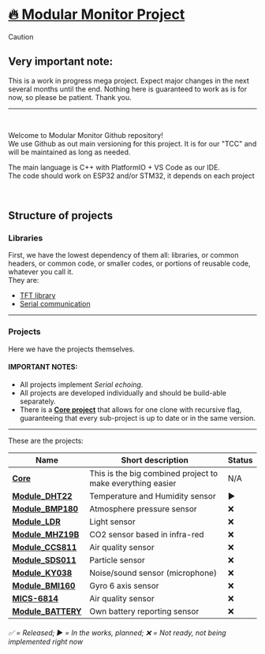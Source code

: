# <span title="Go to main core project">[🔥 Modular Monitor Project](../../../Core)</span>

> [!CAUTION]
> ## Very important note:
> This is a work in progress mega project. Expect major changes in the next several months until the end. Nothing here is guaranteed to work as is for now, so please be patient. Thank you.

<hr />
<br />

Welcome to Modular Monitor Github repository!<br />
We use Github as out main versioning for this project. It is for our "TCC" and will be maintained as long as needed.

The main language is C++ with PlatformIO + VS Code as our IDE.<br />
The code should work on ESP32 and/or STM32, it depends on each project

<br />

## Structure of projects

### Libraries

First, we have the lowest dependency of them all: libraries, or common headers, or common code, or smaller codes, or portions of reusable code, whatever you call it.<br />
They are:

* [TFT library](../../../lib-TFT)
* [Serial communication](../../../lib-Serial)

<hr />

### Projects

Here we have the projects themselves.<br />

#### IMPORTANT NOTES:

* All projects implement *<span title="Modules send their own data and other's data if chained too.">Serial echoing</span>*.
* All projects are developed individually and should be build-able separately. 
* There is a **[Core project](../../../Core)** that allows for one clone with recursive flag, guaranteeing that every sub-project is up to date or in the same version.

<hr />

These are the projects:

Name | Short description | Status
--|--|--
**[Core](../../../Core)** | This is the big combined project to make everything easier | N/A
**[Module_DHT22](../../../Module_DHT22)** | Temperature and Humidity sensor | ▶️
**[Module_BMP180](../../../Module_BMP180)** | Atmosphere pressure sensor | ❌
**[Module_LDR](../../../Module_LDR)** | Light sensor | ❌
**[Module_MHZ19B](../../../Module_MHZ19B)** | CO2 sensor based in infra-red | ❌
**[Module_CCS811](../../../Module_CCS811)** | Air quality sensor | ❌
**[Module_SDS011](../../../Module_SDS011)** | Particle sensor | ❌
**[Module_KY038](../../../Module_KY038)** | Noise/sound sensor (microphone) | ❌
**[Module_BMI160](../../../Module_BMI160)** | Gyro 6 axis sensor | ❌
**[MICS-6814](../../../Module_MICS6814)** | Air quality sensor | ❌
**[Module_BATTERY](../../../Module_BATTERY)** | Own battery reporting sensor | ❌

###### ✅ = Released; ▶️ = In the works, planned; ❌ = Not ready, not being implemented right now
